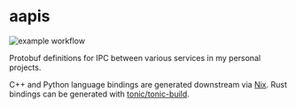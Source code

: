 # aapis

![example workflow](https://github.com/goromal/aapis/actions/workflows/test.yml/badge.svg)

Protobuf definitions for IPC between various services in my personal projects.

C++ and Python language bindings are generated downstream via [Nix](https://github.com/goromal/anixpkgs). Rust bindings can be generated with [tonic/tonic-build](https://docs.rs/tonic-build/latest/tonic_build/).
